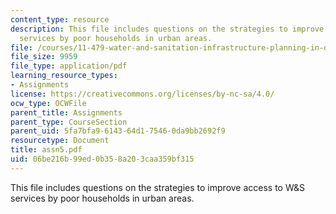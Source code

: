 ```yaml
---
content_type: resource
description: This file includes questions on the strategies to improve access to W&S
  services by poor households in urban areas.
file: /courses/11-479-water-and-sanitation-infrastructure-planning-in-developing-countries-spring-2005/06be216b99ed0b358a203caa359bf315_assn5.pdf
file_size: 9959
file_type: application/pdf
learning_resource_types:
- Assignments
license: https://creativecommons.org/licenses/by-nc-sa/4.0/
ocw_type: OCWFile
parent_title: Assignments
parent_type: CourseSection
parent_uid: 5fa7bfa9-6143-64d1-7546-0da9bb2692f9
resourcetype: Document
title: assn5.pdf
uid: 06be216b-99ed-0b35-8a20-3caa359bf315
---
```

This file includes questions on the strategies to improve access to W&S services by poor households in urban areas.